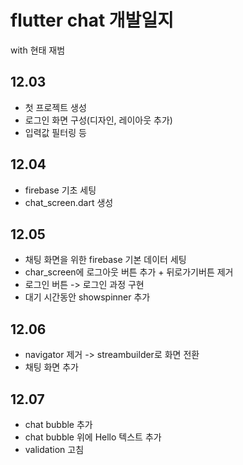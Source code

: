 # flutter chat 개발일지
with 현태 재범

## 12.03 
- 첫 프로젝트 생성
- 로그인 화면 구성(디자인, 레이아웃 추가)
- 입력값 필터링 등


## 12.04
- firebase 기초 세팅
- chat_screen.dart 생성

## 12.05
- 채팅 화면을 위한 firebase 기본 데이터 세팅
- char_screen에 로그아웃 버튼 추가 + 뒤로가기버튼 제거
- 로그인 버튼 -> 로그인 과정 구현
- 대기 시간동안 showspinner 추가

## 12.06
- navigator 제거 -> streambuilder로 화면 전환
- 채팅 화면 추가 

## 12.07
- chat bubble 추가
- chat bubble 위에 Hello 텍스트 추가
- validation 고침